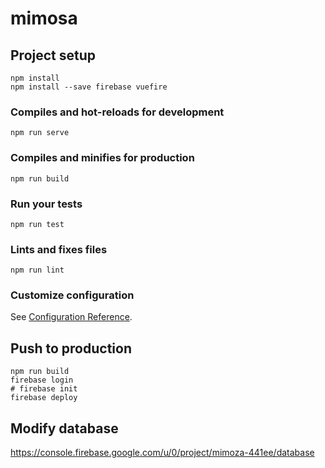 # mimosa

## Project setup
```
npm install
npm install --save firebase vuefire
```

### Compiles and hot-reloads for development
```
npm run serve
```

### Compiles and minifies for production
```
npm run build
```

### Run your tests
```
npm run test
```

### Lints and fixes files
```
npm run lint
```

### Customize configuration
See [Configuration Reference](https://cli.vuejs.org/config/).

## Push to production

```
npm run build
firebase login
# firebase init
firebase deploy
```

## Modify database

https://console.firebase.google.com/u/0/project/mimoza-441ee/database
